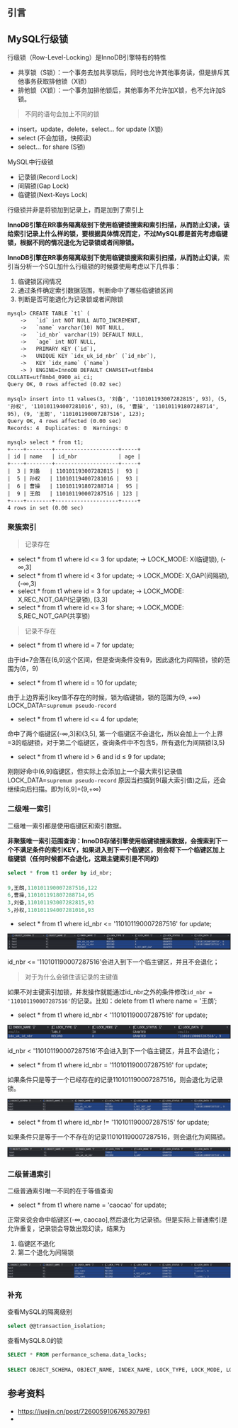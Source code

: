 ## 引言

## MySQL行级锁

行级锁（Row-Level-Locking）是InnoDB引擎特有的特性

- 共享锁（S锁）：一个事务去加共享锁后，同时也允许其他事务读，但是排斥其他事务获取排他锁（X锁）
- 排他锁（X锁）：一个事务加排他锁后，其他事务不允许加X锁，也不允许加S锁。

> 不同的语句会加上不同的锁
>
- insert，update，delete，select… for update (X锁)
- select (不会加锁，快照读)
- select… for share (S锁)

MySQL中行级锁

- 记录锁(Record Lock)
- 间隔锁(Gap Lock)
- 临键锁(Next-Keys Lock)

行级锁并非是将锁加到记录上，而是加到了索引上

**InnoDB引擎在RR事务隔离级别下使用临键锁搜索和索引扫描，从而防止幻读，该给索引记录上什么样的锁，要根据具体情况而定，不过MySQL都是首先考虑临键锁，根据不同的情况退化为记录锁或者间隙锁。**

**InnoDB引擎在RR事务隔离级别下使用临键锁搜索和索引扫描，从而防止幻读**，索引当分析一个SQL加什么行级锁的时候要使用考虑以下几件事：

1. 临键锁区间情况
2. 通过条件确定索引数据范围，判断命中了哪些临键锁区间
3. 判断是否可能退化为记录锁或者间隙锁

```text
mysql> CREATE TABLE `t1` (
    ->   `id` int NOT NULL AUTO_INCREMENT,
    ->   `name` varchar(10) NOT NULL,
    ->   `id_nbr` varchar(19) DEFAULT NULL,
    ->   `age` int NOT NULL,
    ->   PRIMARY KEY (`id`),
    ->   UNIQUE KEY `idx_uk_id_nbr` (`id_nbr`),
    ->   KEY `idx_name` (`name`)
    -> ) ENGINE=InnoDB DEFAULT CHARSET=utf8mb4 COLLATE=utf8mb4_0900_ai_ci;
Query OK, 0 rows affected (0.02 sec)

mysql> insert into t1 values(3, '刘备', '110101193007282815', 93), (5, '孙权', '110101194007281016', 93), (6, '曹操', '110101191807288714', 95), (9, '王朗', '110101190007287516', 123);
Query OK, 4 rows affected (0.00 sec)
Records: 4  Duplicates: 0  Warnings: 0

mysql> select * from t1;
+----+--------+--------------------+-----+
| id | name   | id_nbr             | age |
+----+--------+--------------------+-----+
|  3 | 刘备   | 110101193007282815 |  93 |
|  5 | 孙权   | 110101194007281016 |  93 |
|  6 | 曹操   | 110101191807288714 |  95 |
|  9 | 王朗   | 110101190007287516 | 123 |
+----+--------+--------------------+-----+
4 rows in set (0.00 sec)
```

### 聚簇索引

> 记录存在
>

- select * from t1 where id <= 3 for update; -> LOCK_MODE: X(临键锁), (-∞,3]
- select * from t1 where id < 3 for update; -> LOCK_MODE: X,GAP(间隔锁), (-∞,3)
- select * from t1 where id = 3 for update; -> LOCK_MODE: X,REC_NOT_GAP(记录锁), [3,3]
- select * from t1 where id <= 3 for share; -> LOCK_MODE: S,REC_NOT_GAP(共享锁)

> 记录不存在
>
- select * from t1 where id = 7 for update;

由于id=7会落在(6,9]这个区间，但是查询条件没有9，因此退化为间隔锁，锁的范围为(6，9)

- select * from t1 where id = 10 for update;

由于上边界索引key值不存在的时候，锁为临键锁，锁的范围为(9, +∞) LOCK_DATA=`supremum pseudo-record`

- select * from t1 where id <= 4 for update;

命中了两个临键区(-∞,3]和(3,5], 第一个临键区不会退化，所以会加上一个上界=3的临键锁，对于第二个临键区，查询条件中不包含5，所有退化为间隔锁(3,5)

- select * from t1 where id > 6 and id ≤ 9 for update;

刚刚好命中(6,9]临键区，但实际上会添加上一个最大索引记录值LOCK_DATA=`supremum pseudo-record` 原因当扫描到9(最大索引值)之后，还会继续向后扫描。即为(6,9]+(9,+∞)

### 二级唯一索引

二级唯一索引都是使用临键区和索引数据。

**非聚簇唯一索引范围查询：InnoDB存储引擎使用临键锁搜索数据，会搜索到下一个不满足条件的索引KEY，如果进入到下一个临键区，则会将下一个临键区加上临键锁（任何时候都不会退化，这跟主键索引是不同的）**

```sql
select * from t1 order by id_nbr;

9,王朗,110101190007287516,122
6,曹操,110101191807288714,95
3,刘备,110101193007282815,93
5,孙权,110101194007281016,93
```

- select * from t1 where id_nbr <= '110101190007287516' for update;

![](./imgs/二级唯一索引%3C=.png)

id_nbr <= '110101190007287516'会进入到下一个临主键区，并且不会退化；

> 对于为什么会锁住该记录的主键值
>

如果不对主键索引加锁，并发操作就能通过id_nbr之外的条件修改`id_nbr = '110101190007287516'`的记录。比如：delete from t1 where name = '王朗’;

- select * from t1 where id_nbr < '110101190007287516' for update;

![](./imgs/二级唯一索引%3C.png)

id_nbr < '110101190007287516'不会进入到下一个临主键区，并且不会退化；

- select * from t1 where id_nbr = '110101190007287516' for update;

如果条件只是等于一个已经存在的记录110101190007287516，则会退化为记录锁。

![](./imgs/二级唯一索引=.png)

- select * from t1 where id_nbr != '110101190007287515' for update;

如果条件只是等于一个不存在的记录110101190007287516，则会退化为间隔锁。

![](./imgs/二级唯一索引!=.png)

### 二级普通索引

二级普通索引唯一不同的在于等值查询

- select * from t1 where name = 'caocao' for update;

正常来说会命中临键区(-∞, caocao],然后退化为记录锁。但是实际上普通索引是允许重复，记录锁会导致出现幻读，结果为

1. 临键区不退化
2. 第二个退化为间隔锁

![](./imgs/二级普通索引=.png)

### 补充

查看MySQL的隔离级别

```sql
select @@transaction_isolation;
```

查看MySQL8.0的锁

```sql
SELECT * FROM performance_schema.data_locks;

SELECT OBJECT_SCHEMA, OBJECT_NAME, INDEX_NAME, LOCK_TYPE, LOCK_MODE, LOCK_STATUS, LOCK_DATA FROM performance_schema.data_locks;
```

## 参考资料

- https://juejin.cn/post/7260059106765307961
-
